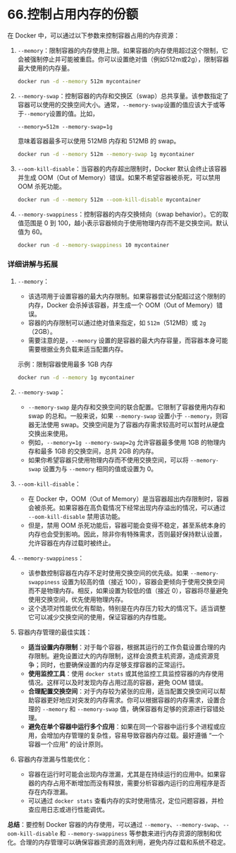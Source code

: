 # 66.控制占用内存的份额

在 Docker 中，可以通过以下参数来控制容器占用的内存资源：

1. `--memory`：限制容器的内存使用上限。如果容器的内存使用超过这个限制，它会被强制停止并可能被重启。你可以设置绝对值（例如512m或2g），限制容器最大使用的内存量。

   ```bash
   docker run -d --memory 512m mycontainer
   ```

2. `--memory-swap`：控制容器的内存和交换区（swap）总共享量。该参数指定了容器可以使用的交换空间大小。通常，`--memory-swap`设置的值应该大于或等于`--memory`设置的值。比如，

   ```
   --memory=512m --memory-swap=1g
   ```

   意味着容器最多可以使用 512MB 内存和 512MB 的 swap。

   ```bash
   docker run -d --memory 512m --memory-swap 1g mycontainer
   ```

3. `--oom-kill-disable`：当容器的内存超出限制时，Docker 默认会终止该容器并生成 OOM（Out of Memory）错误。如果不希望容器被杀死，可以禁用 OOM 杀死功能。

   ```bash
   docker run -d --memory 512m --oom-kill-disable mycontainer
   ```

4. `--memory-swappiness`：控制容器的内存交换倾向（swap behavior）。它的取值范围是 0 到 100，越小表示容器倾向于使用物理内存而不是交换空间。默认值为 60。

   ```bash
   docker run -d --memory-swappiness 10 mycontainer
   ```

### 详细讲解与拓展

1. `--memory`：

   - 该选项用于设置容器的最大内存限制。如果容器尝试分配超过这个限制的内存，Docker 会杀掉该容器，并生成一个 OOM（Out of Memory）错误。
   - 容器的内存限制可以通过绝对值来指定，如 `512m`（512MB）或 `2g`（2GB）。
   - 需要注意的是，`--memory` 设置的是容器的最大内存容量，而容器本身可能需要根据业务负载来适当配置内存。

   示例：限制容器使用最多 1GB 内存

   ```bash
   docker run -d --memory 1g mycontainer
   ```

2. `--memory-swap`：

   - `--memory-swap` 是内存和交换空间的联合配置。它限制了容器使用内存和 swap 的总和。一般来说，如果 `--memory-swap` 设置小于 `--memory`，则容器无法使用 swap。交换空间是为了容器内存需求较高时可以暂时从硬盘交换出来使用。
   - 例如，`--memory=1g --memory-swap=2g` 允许容器最多使用 1GB 的物理内存和最多 1GB 的交换空间，总共 2GB 的内存。
   - 如果你希望容器只使用物理内存而不使用交换空间，可以将 `--memory-swap` 设置为与 `--memory` 相同的值或设置为 0。

3. `--oom-kill-disable`：

   - 在 Docker 中，OOM（Out of Memory）是当容器超出内存限制时，容器会被杀死。如果容器在高负载情况下经常出现内存溢出的情况，可以通过 `--oom-kill-disable` 禁用该功能。
   - 但是，禁用 OOM 杀死功能后，容器可能会变得不稳定，甚至系统本身的内存也会受到影响。因此，除非你有特殊需求，否则最好保持默认设置，允许容器在内存过载时被终止。

4. `--memory-swappiness`：

   - 该参数控制容器在内存不足时使用交换空间的优先级。如果 `--memory-swappiness` 设置为较高的值（接近 100），容器会更倾向于使用交换空间而不是物理内存。相反，如果设置为较低的值（接近 0），容器将尽量避免使用交换空间，优先使用物理内存。
   - 这个选项对性能优化有帮助，特别是在内存压力较大的情况下。适当调整它可以减少交换空间的使用，保证容器的内存性能。

5. 容器内存管理的最佳实践：

   - **适当设置内存限制**：对于每个容器，根据其运行的工作负载设置合理的内存限制。避免设置过大的内存限制，这样会浪费主机资源，造成资源竞争；同时，也要确保设置的内存足够支撑容器的正常运行。
   - **使用监控工具**：使用 `docker stats` 或其他监控工具监控容器的内存使用情况。这样可以及时发现内存占用过高的容器，避免 OOM 错误。
   - **合理配置交换空间**：对于内存较为紧张的应用，适当配置交换空间可以帮助容器更好地应对突发的内存需求。你可以根据容器的内存需求，设置合理的 `--memory` 和 `--memory-swap` 值，确保容器有足够的资源进行容错处理。
   - **避免在单个容器中运行多个应用**：如果在同一个容器中运行多个进程或应用，会增加内存管理的复杂性，容易导致容器内存过载。最好遵循 “一个容器一个应用” 的设计原则。

6. 容器内存泄漏与性能优化：

   - 容器在运行时可能会出现内存泄漏，尤其是在持续运行的应用中。如果容器的内存占用不断增加而没有释放，需要分析容器内运行的应用程序是否存在内存泄漏。
   - 可以通过 `docker stats` 查看内存的实时使用情况，定位问题容器，并检查应用日志或进行性能调优。

**总结**：要控制 Docker 容器的内存使用，可以通过 `--memory`、`--memory-swap`、`--oom-kill-disable` 和 `--memory-swappiness` 等参数来进行内存资源的限制和优化。合理的内存管理可以确保容器资源的高效利用，避免内存过载和系统不稳定。